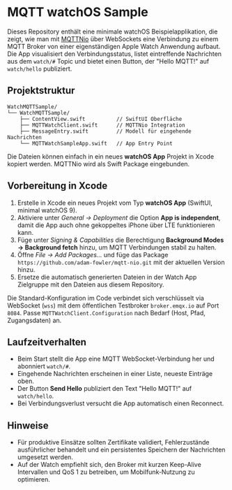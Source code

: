 # MQTT watchOS Sample

Dieses Repository enthält eine minimale watchOS Beispielapplikation, die zeigt, wie man mit [MQTTNio](https://github.com/adam-fowler/mqtt-nio) über WebSockets eine Verbindung zu einem MQTT Broker von einer eigenständigen Apple Watch Anwendung aufbaut. Die App visualisiert den Verbindungsstatus, listet eintreffende Nachrichten aus dem `watch/#` Topic und bietet einen Button, der "Hello MQTT!" auf `watch/hello` publiziert.

## Projektstruktur

```
WatchMQTTSample/
└── WatchMQTTSample/
    ├── ContentView.swift          // SwiftUI Oberfläche
    ├── MQTTWatchClient.swift      // MQTTNio Integration
    ├── MessageEntry.swift         // Modell für eingehende Nachrichten
    └── MQTTWatchSampleApp.swift   // App Entry Point
```

Die Dateien können einfach in ein neues **watchOS App** Projekt in Xcode kopiert werden. MQTTNio wird als Swift Package eingebunden.

## Vorbereitung in Xcode

1. Erstelle in Xcode ein neues Projekt vom Typ **watchOS App** (SwiftUI, minimal watchOS 9).
2. Aktiviere unter _General → Deployment_ die Option **App is independent**, damit die App auch ohne gekoppeltes iPhone über LTE funktionieren kann.
3. Füge unter _Signing & Capabilities_ die Berechtigung **Background Modes → Background fetch** hinzu, um MQTT Verbindungen stabil zu halten.
4. Öffne _File → Add Packages…_ und füge das Package `https://github.com/adam-fowler/mqtt-nio.git` mit der aktuellen Version hinzu.
5. Ersetze die automatisch generierten Dateien in der Watch App Zielgruppe mit den Dateien aus diesem Repository.

Die Standard-Konfiguration im Code verbindet sich verschlüsselt via WebSocket (`wss`) mit dem öffentlichen Testbroker `broker.emqx.io` auf Port `8084`. Passe `MQTTWatchClient.Configuration` nach Bedarf (Host, Pfad, Zugangsdaten) an.

## Laufzeitverhalten

* Beim Start stellt die App eine MQTT WebSocket-Verbindung her und abonniert `watch/#`.
* Eingehende Nachrichten erscheinen in einer Liste, neueste Einträge oben.
* Der Button **Send Hello** publiziert den Text "Hello MQTT!" auf `watch/hello`.
* Bei Verbindungsverlust versucht die App automatisch einen Reconnect.

## Hinweise

* Für produktive Einsätze sollten Zertifikate validiert, Fehlerzustände ausführlicher behandelt und ein persistentes Speichern der Nachrichten umgesetzt werden.
* Auf der Watch empfiehlt sich, den Broker mit kurzen Keep-Alive Intervallen und QoS 1 zu betreiben, um Mobilfunk-Nutzung zu optimieren.
